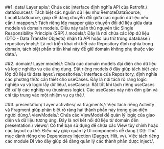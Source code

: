##1. data/ Layer
apis/: Chứa các interface định nghĩa API của Retrofit.\\
dataSources/: Tách biệt các nguồn dữ liệu như RemoteDataSource, LocalDataSource, giúp dễ dàng chuyển đổi giữa các nguồn dữ liệu nếu cần.\\
mappers/: Tách riêng lớp mapper giúp chuyển đổi dữ liệu giữa data models và domain models. Điều này tuân thủ nguyên tắc Single Responsibility Principle (SRP).\\
models/: Đây là nơi chứa các lớp dữ liệu (DTO - Data Transfer Objects) nhận từ API hoặc lưu trữ trong database.\\
repositoryImpls/: Là nơi triển khai chi tiết các Repository định nghĩa trong domain, tách biệt phần triển khai này để giữ domain không phụ thuộc vào data.\\

##2. domain/ Layer
models/: Chứa các domain models đại diện cho dữ liệu và logic nghiệp vụ của ứng dụng. Đặt riêng models ở đây giúp tách biệt các lớp dữ liệu từ data layer.\\
repositories/: Interface của Repository, định nghĩa các phương thức cần thiết cho useCases. Đây là nơi tách rõ ràng logic nghiệp vụ và logic lấy dữ liệu.\\
useCases/: Rất tốt khi tách riêng useCases để xử lý các nghiệp vụ (business logic). Các useCases này nên đơn giản và chỉ tập trung vào một nhiệm vụ cụ thể.\\

##3. presentation/ Layer
activities/ và fragments/: Việc tách riêng Activity và Fragment giúp phân biệt rõ ràng hai thành phần này trong giao diện người dùng.\\
viewModels/: Chứa các ViewModel để quản lý logic của giao diện và dữ liệu tương ứng. Đây là nơi kết nối dữ liệu từ domain đến presentation.\\
views/: Có thể bạn sử dụng để chứa các View tùy chỉnh hoặc các layout cụ thể. Điều này giúp quản lý UI components dễ dàng.\\
DI/: Thư mục dành riêng cho Dependency Injection (Dagger, Hilt, vv). Việc tách riêng các module DI vào đây giúp dễ dàng quản lý các thành phần được inject.\\